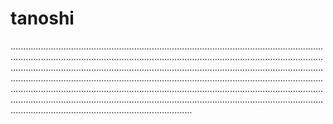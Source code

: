 # tanoshi
................................................................................................................................................................................................................................................................................................................................................................................................................................................................................................................................................................................................................................................................................................................................................................................................................................................